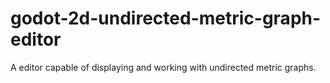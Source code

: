 # godot-2d-undirected-metric-graph-editor
A editor capable of displaying and working with undirected metric graphs.
